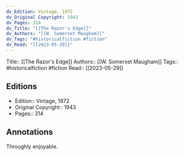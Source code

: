 ```yaml
---
dv_Edition: Vintage, 1972
dv_Original Copyright: 1943
dv_Pages: 314
dv_Title: "[[The Razor's Edge]]"
dv_Authors: "[[W. Somerset Maugham]]"
dv_Tags: "#historicalfiction #fiction"
dv_Read: "[[2023-05-29]]"
---
```


Title:: [[The Razor's Edge]]
Authors:: [[W. Somerset Maugham]]
Tags:: #historicalfiction #fiction 
Read:: [[2023-05-29]]

## Editions
- Edition:: Vintage, 1972
- Original Copyright:: 1943
- Pages:: 314

## Annotations

Throughly enjoyable.